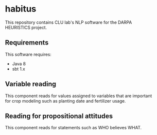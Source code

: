 # habitus

This repository contains CLU lab's NLP software for the DARPA HEURISTICS project.

## Requirements

This software requires:
- Java 8 
- sbt 1.x

## Variable reading

This component reads for values assigned to variables that are important for crop modeling such as planting date and fertilizer usage.

## Reading for propositional attitudes

This component reads for statements such as WHO believes WHAT.
